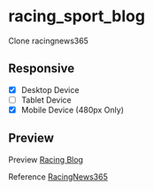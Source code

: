 # racing_sport_blog

Clone racingnews365

## Responsive
- [x] Desktop Device
- [ ] Tablet Device
- [x] Mobile Device (480px Only)

## Preview

Preview [Racing Blog](https://64b3fc602922993cdb0679f9--benevolent-mochi-bc45c5.netlify.app/)

Reference [RacingNews365](https://racingnews365.com/)
